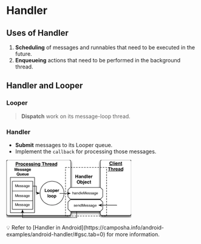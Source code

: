 # Handler

## Uses of Handler

1. **Scheduling** of messages and runnables that need to be executed in the future.
2. **Enqueueing** actions that need to be performed in the background thread.

## Handler and Looper

### Looper

> **Dispatch** work on its message-loop thread.
> 

### Handler

- **Submit** messages to its Looper queue.
- Implement the `callback` for processing those messages.

![MicrosoftTeams-image.png](Handler.png)

<aside>
💡 Refer to [Handler in Android](https://camposha.info/android-examples/android-handler/#gsc.tab=0) for more information.

</aside>